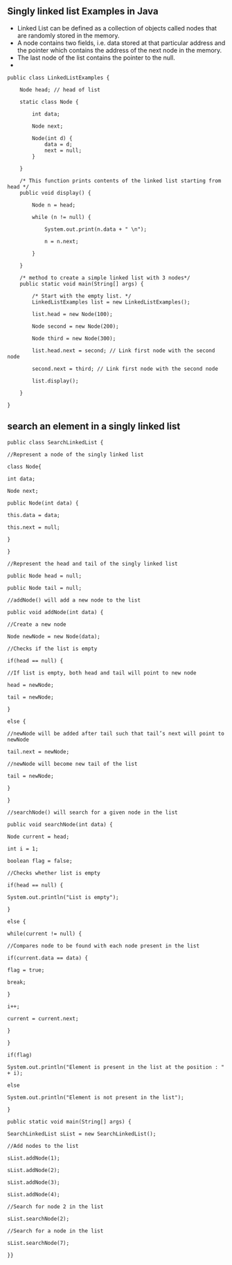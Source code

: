 ## Singly linked list Examples in Java

-   Linked List can be defined as a collection of objects called nodes that are randomly stored in the memory.
-   A node contains two fields, i.e. data stored at that particular address and the pointer which contains the address of the next node in the memory.
-   The last node of the list contains the pointer to the null.
- 

    public class LinkedListExamples {
    
        Node head; // head of list
    
        static class Node {
    
            int data;
    
            Node next;
    
            Node(int d) {
                data = d;
                next = null;
            }
    
        }
    
        /* This function prints contents of the linked list starting from head */
        public void display() {
    
            Node n = head;
    
            while (n != null) {
    
                System.out.print(n.data + " \n");
    
                n = n.next;
    
            }
    
        }
    
        /* method to create a simple linked list with 3 nodes*/
        public static void main(String[] args) {
    
            /* Start with the empty list. */
            LinkedListExamples list = new LinkedListExamples();
    
            list.head = new Node(100);
    
            Node second = new Node(200);
    
            Node third = new Node(300);
    
            list.head.next = second; // Link first node with the second node
    
            second.next = third; // Link first node with the second node
    
            list.display();
    
        }
    
    }





## search an element in a singly linked list

    public class SearchLinkedList {
    
    //Represent a node of the singly linked list
    
    class Node{
    
    int data;
    
    Node next;
    
    public Node(int data) {
    
    this.data = data;
    
    this.next = null;
    
    }
    
    }
    
    //Represent the head and tail of the singly linked list
    
    public Node head = null;
    
    public Node tail = null;
    
    //addNode() will add a new node to the list
    
    public void addNode(int data) {
    
    //Create a new node
    
    Node newNode = new Node(data);
    
    //Checks if the list is empty
    
    if(head == null) {
    
    //If list is empty, both head and tail will point to new node
    
    head = newNode;
    
    tail = newNode;
    
    }
    
    else {
    
    //newNode will be added after tail such that tail’s next will point to newNode
    
    tail.next = newNode;
    
    //newNode will become new tail of the list
    
    tail = newNode;
    
    }
    
    }
    
    //searchNode() will search for a given node in the list
    
    public void searchNode(int data) {
    
    Node current = head;
    
    int i = 1;
    
    boolean flag = false;
    
    //Checks whether list is empty
    
    if(head == null) {
    
    System.out.println("List is empty");
    
    }
    
    else {
    
    while(current != null) {
    
    //Compares node to be found with each node present in the list
    
    if(current.data == data) {
    
    flag = true;
    
    break;
    
    }
    
    i++;
    
    current = current.next;
    
    }
    
    }
    
    if(flag)
    
    System.out.println("Element is present in the list at the position : " + i);
    
    else
    
    System.out.println("Element is not present in the list");
    
    }
    
    public static void main(String[] args) {
    
    SearchLinkedList sList = new SearchLinkedList();
    
    //Add nodes to the list
    
    sList.addNode(1);
    
    sList.addNode(2);
    
    sList.addNode(3);
    
    sList.addNode(4);
    
    //Search for node 2 in the list
    
    sList.searchNode(2);
    
    //Search for a node in the list
    
    sList.searchNode(7);
    
    }}